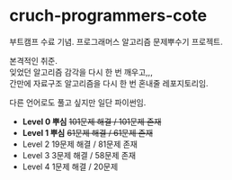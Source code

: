 # cruch-programmers-cote

부트캠프 수료 기념. 프로그래머스 알고리즘 문제뿌수기 프로젝트.

본격적인 취준.  
잊었던 알고리즘 감각을 다시 한 번 깨우고,,,  
간만에 자료구조 알고리즘을 다시 한 번 혼내줄 레포지토리임.

다른 언어로도 풀고 싶지만 일단 파이썬임.

- **Level 0 뿌심** ~~101문제 해결 / 101문제 존재~~
- **Level 1 뿌심** ~~61문제 해결 / 61문제 존재~~
- Level 2 19문제 해결 / 81문제 존재
- Level 3 3문제 해결 / 58문제 존재
- Level 4 1문제 해결 / 20문제